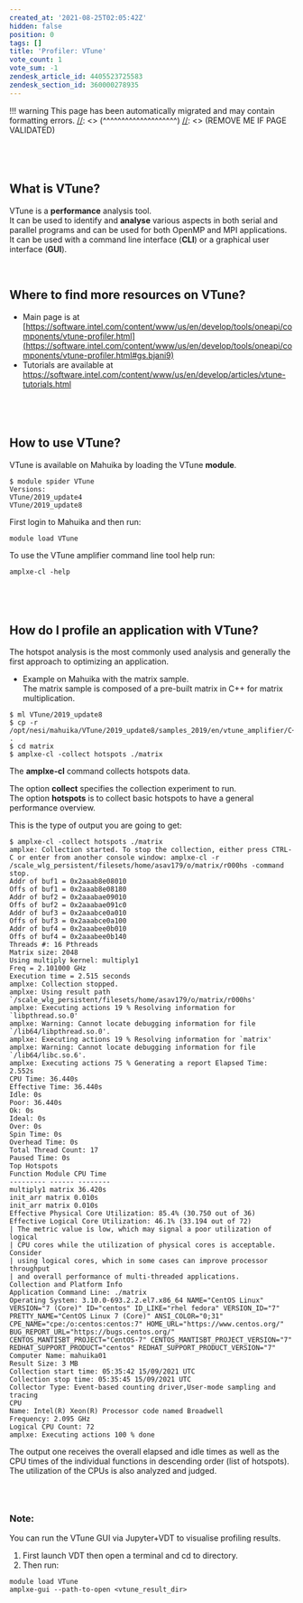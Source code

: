 ```yaml
---
created_at: '2021-08-25T02:05:42Z'
hidden: false
position: 0
tags: []
title: 'Profiler: VTune'
vote_count: 1
vote_sum: -1
zendesk_article_id: 4405523725583
zendesk_section_id: 360000278935
---
```




[//]: <> (REMOVE ME IF PAGE VALIDATED)
[//]: <> (vvvvvvvvvvvvvvvvvvvv)
!!! warning
    This page has been automatically migrated and may contain formatting errors.
[//]: <> (^^^^^^^^^^^^^^^^^^^^)
[//]: <> (REMOVE ME IF PAGE VALIDATED)

##  

##  What is VTune?  

VTune is a **performance** analysis tool.  
It can be used to identify and **analyse** various aspects in both
serial and parallel programs and can be used for both OpenMP and MPI
applications.  
It can be used with a command line interface (**CLI**) or a graphical
user interface (**GUI**).  
  
  

 

## Where to find more resources on VTune?  

-   Main page is at
    [https://software.intel.com/content/www/us/en/develop/tools/oneapi/components/vtune-profiler.html](https://software.intel.com/content/www/us/en/develop/tools/oneapi/components/vtune-profiler.html#gs.bjani9)
-   Tutorials are available at
    <https://software.intel.com/content/www/us/en/develop/articles/vtune-tutorials.html>

##  

##  How to use VTune?

  
VTune is available on Mahuika by loading the VTune **module**.

``` sl
$ module spider VTune
Versions:
VTune/2019_update4
VTune/2019_update8
```

First login to Mahuika and then run:

``` sl
module load VTune
```

To use the VTune amplifier command line tool help run:

``` sl
amplxe-cl -help
```

##  

##  How do I profile an application with VTune?  

The hotspot analysis is the most commonly used analysis and generally
the first approach to optimizing an application.

-   Example on Mahuika with the matrix sample.  
    The matrix sample is composed of a pre-built matrix in C++ for
    matrix multiplication.

``` sl
$ ml VTune/2019_update8
$ cp -r /opt/nesi/mahuika/VTune/2019_update8/samples_2019/en/vtune_amplifier/C++/matrix .
$ cd matrix
$ amplxe-cl -collect hotspots ./matrix
```

  
The **amplxe-cl** command collects hotspots data.

The option **collect** specifies the collection experiment to run.  
The option **hotspots** is to collect basic hotspots to have a general
performance overview.  
  
This is the type of output you are going to get:

``` sl
$ amplxe-cl -collect hotspots ./matrix
amplxe: Collection started. To stop the collection, either press CTRL-C or enter from another console window: amplxe-cl -r /scale_wlg_persistent/filesets/home/asav179/o/matrix/r000hs -command stop.
Addr of buf1 = 0x2aaab8e08010
Offs of buf1 = 0x2aaab8e08180
Addr of buf2 = 0x2aaabae09010
Offs of buf2 = 0x2aaabae091c0
Addr of buf3 = 0x2aaabce0a010
Offs of buf3 = 0x2aaabce0a100
Addr of buf4 = 0x2aaabee0b010
Offs of buf4 = 0x2aaabee0b140
Threads #: 16 Pthreads
Matrix size: 2048
Using multiply kernel: multiply1
Freq = 2.101000 GHz
Execution time = 2.515 seconds
amplxe: Collection stopped.
amplxe: Using result path `/scale_wlg_persistent/filesets/home/asav179/o/matrix/r000hs'
amplxe: Executing actions 19 % Resolving information for `libpthread.so.0'
amplxe: Warning: Cannot locate debugging information for file `/lib64/libpthread.so.0'.
amplxe: Executing actions 19 % Resolving information for `matrix'
amplxe: Warning: Cannot locate debugging information for file `/lib64/libc.so.6'.
amplxe: Executing actions 75 % Generating a report Elapsed Time: 2.552s
CPU Time: 36.440s
Effective Time: 36.440s
Idle: 0s
Poor: 36.440s
Ok: 0s
Ideal: 0s
Over: 0s
Spin Time: 0s
Overhead Time: 0s
Total Thread Count: 17
Paused Time: 0s
Top Hotspots
Function Module CPU Time
--------- ------ --------
multiply1 matrix 36.420s
init_arr matrix 0.010s
init_arr matrix 0.010s
Effective Physical Core Utilization: 85.4% (30.750 out of 36)
Effective Logical Core Utilization: 46.1% (33.194 out of 72)
| The metric value is low, which may signal a poor utilization of logical
| CPU cores while the utilization of physical cores is acceptable. Consider
| using logical cores, which in some cases can improve processor throughput
| and overall performance of multi-threaded applications.
Collection and Platform Info
Application Command Line: ./matrix
Operating System: 3.10.0-693.2.2.el7.x86_64 NAME="CentOS Linux" VERSION="7 (Core)" ID="centos" ID_LIKE="rhel fedora" VERSION_ID="7" PRETTY_NAME="CentOS Linux 7 (Core)" ANSI_COLOR="0;31" CPE_NAME="cpe:/o:centos:centos:7" HOME_URL="https://www.centos.org/" BUG_REPORT_URL="https://bugs.centos.org/" CENTOS_MANTISBT_PROJECT="CentOS-7" CENTOS_MANTISBT_PROJECT_VERSION="7" REDHAT_SUPPORT_PRODUCT="centos" REDHAT_SUPPORT_PRODUCT_VERSION="7"
Computer Name: mahuika01
Result Size: 3 MB
Collection start time: 05:35:42 15/09/2021 UTC
Collection stop time: 05:35:45 15/09/2021 UTC
Collector Type: Event-based counting driver,User-mode sampling and tracing
CPU
Name: Intel(R) Xeon(R) Processor code named Broadwell
Frequency: 2.095 GHz
Logical CPU Count: 72
amplxe: Executing actions 100 % done
```

The output one receives the overall elapsed and idle times as well as
the CPU times of the individual functions in descending order (list of
hotspots).  
The utilization of the CPUs is also analyzed and judged.

###  

### Note:

You can run the VTune GUI via Jupyter+VDT to visualise profiling
results.

1.  First launch VDT then open a terminal and cd to directory.
2.  Then run:

``` sl
module load VTune
amplxe-gui --path-to-open <vtune_result_dir>
```

 
